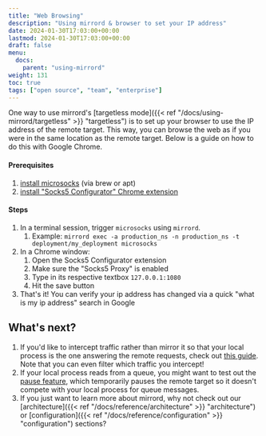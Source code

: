```yaml
---
title: "Web Browsing"
description: "Using mirrord & browser to set your IP address"
date: 2024-01-30T17:03:00+00:00
lastmod: 2024-01-30T17:03:00+00:00
draft: false
menu:
  docs:
    parent: "using-mirrord"
weight: 131
toc: true
tags: ["open source", "team", "enterprise"]
---
```


One way to use mirrord's [targetless mode]({{< ref "/docs/using-mirrord/targetless" >}} "targetless") is to set up your browser to use the IP address of the remote target. This way, you can browse the web as if you were in the same location as the remote target. Below is a guide on how to do this with Google Chrome.

#### Prerequisites

1. [install microsocks](https://github.com/rofl0r/microsocks) (via brew or apt)
2. [install "Socks5 Configurator" Chrome extension](https://chromewebstore.google.com/detail/socks5-configurator/hnpgnjkeaobghpjjhaiemlahikgmnghb) 


#### Steps

1. In a terminal session, trigger `microsocks` using `mirrord`.
   1. Example: `mirrord exec -a production_ns -n production_ns -t deployment/my_deployment microsocks`
2. In a Chrome window:
   1. Open the Socks5 Configurator extension
   2. Make sure the "Socks5 Proxy" is enabled
   3. Type in its respective textbox `127.0.0.1:1080`
   4. Hit the save button
3. That's it! You can verify your ip address has changed via a quick "what is my ip address" search in Google 
  
## What's next?
1. If you'd like to intercept traffic rather than mirror it so that your local process is the one answering the remote requests, check out [this guide](/docs/using-mirrord/steal/). Note that you can even filter which traffic you intercept!
2. If your local process reads from a queue, you might want to test out the [pause feature](/docs/using-mirrord/pause/), which temporarily pauses the remote target so it doesn't compete with your local process for queue messages.
3. If you just want to learn more about mirrord, why not check out our [architecture]({{< ref "/docs/reference/architecture" >}} "architecture") or [configuration]({{< ref "/docs/reference/configuration" >}} "configuration") sections?
